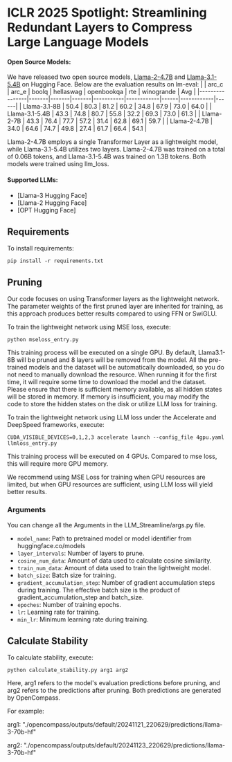 # ICLR 2025 Spotlight: Streamlining Redundant Layers to Compress Large Language Models

#### Open Source Models:
We have released two open source models, [Llama-2-4.7B](https://huggingface.co/XiaodongChen/Llama-2-4.7B) and [Llama-3.1-5.4B](https://huggingface.co/XiaodongChen/Llama-3.1-5.4B) on Hugging Face.
Below are the evaluation results on lm-eval:
|                | arc_c | arc_e | boolq | hellaswag | openbookqa | rte  | winogrande | Avg  |
|----------------|-------|-------|-------|-----------|------------|------|------------|------|
| Llama-3.1-8B   | 50.4  | 80.3  | 81.2  | 60.2      | 34.8       | 67.9 | 73.0       | 64.0 |
| Llama-3.1-5.4B | 43.3  | 74.8  | 80.7  | 55.8      | 32.2       | 69.3 | 73.0       | 61.3 |
| Llama-2-7B   | 43.3  | 76.4  | 77.7  | 57.2      | 31.4       | 62.8 | 69.1       | 59.7 |
| Llama-2-4.7B | 34.0  | 64.6  | 74.7  | 49.8      | 27.4       | 61.7 | 66.4       | 54.1 |

Llama-2-4.7B employs a single Transformer Layer as a lightweight model, while Llama-3.1-5.4B utilizes two layers. Llama-2-4.7B was trained on a total of 0.06B tokens, and Llama-3.1-5.4B was trained on 1.3B tokens. Both models were trained using llm_loss.

#### Supported LLMs:
-  [Llama-3 Hugging Face]
-  [Llama-2 Hugging Face]
-  [OPT Hugging Face]

## Requirements
To install requirements:

```setup
pip install -r requirements.txt
```

## Pruning 
Our code focuses on using Transformer layers as the lightweight network. The parameter weights of the first pruned layer are inherited for training, as this approach produces better results compared to using FFN or SwiGLU.

To train the lightweight network using MSE loss, execute:
```
python mseloss_entry.py
```
This training process will be executed on a single GPU. By default, Llama3.1-8B will be pruned and 8 layers will be removed from the model. All the pre-trained models and the dataset will be automatically downloaded, so you do not need to manually download the resource. When running it for the first time, it will require some time to download the model and the dataset. Please ensure that there is sufficient memory available, as all hidden states will be stored in memory. If memory is insufficient, you may modify the code to store the hidden states on the disk or utilize LLM loss for training.

To train the lightweight network using LLM loss under the Accelerate and DeepSpeed frameworks, execute:
```
CUDA_VISIBLE_DEVICES=0,1,2,3 accelerate launch --config_file 4gpu.yaml llmloss_entry.py
```
This training process will be executed on 4 GPUs. Compared to mse loss, this will require more GPU memory.

We recommend using MSE Loss for training when GPU resources are limited, but when GPU resources are sufficient, using LLM loss will yield better results.

### Arguments
You can change all the Arguments in the LLM_Streamline/args.py file.
- ``model_name``: Path to pretrained model or model identifier from huggingface.co/models
- ``layer_intervals``: Number of layers to prune.
- ``cosine_num_data``: Amount of data used to calculate cosine similarity.
- ``train_num_data``: Amount of data used to train the lightweight model.
- ``batch_size``: Batch size for training.
- ``gradient_accumulation_step``: Number of gradient accumulation steps during training. The effective batch size is the product of gradient_accumulation_step and batch_size.
- ``epoches``: Number of training epochs.
- ``lr``: Learning rate for training.
- ``min_lr``: Minimum learning rate during training.

## Calculate Stability
To calculate stability, execute:
```
python calculate_stability.py arg1 arg2
```
Here, arg1 refers to the model's evaluation predictions before pruning, and arg2 refers to the predictions after pruning. Both predictions are generated by OpenCompass.

For example:

arg1: "./opencompass/outputs/default/20241121_220629/predictions/llama-3-70b-hf"

arg2: "./opencompass/outputs/default/20241123_220629/predictions/llama-3-70b-hf"
